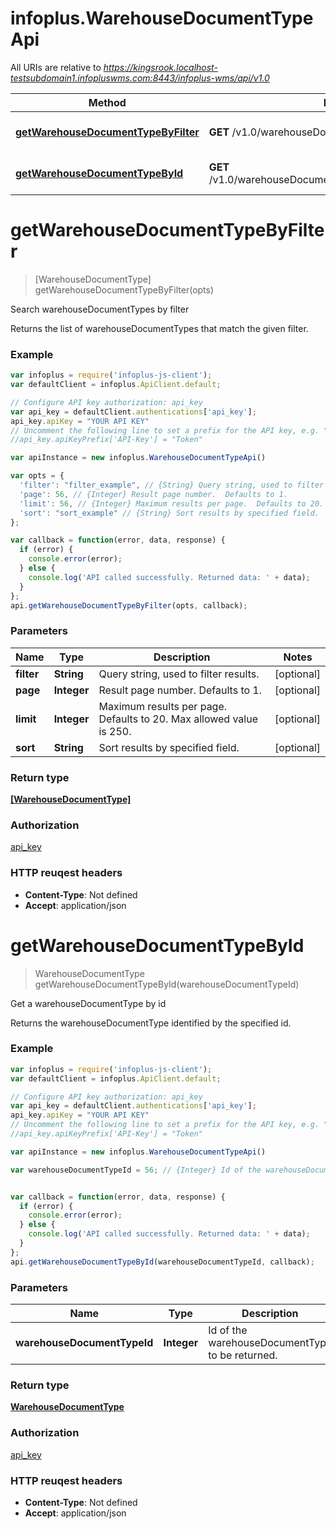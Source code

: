 # infoplus.WarehouseDocumentTypeApi

All URIs are relative to *https://kingsrook.localhost-testsubdomain1.infopluswms.com:8443/infoplus-wms/api/v1.0*

Method | HTTP request | Description
------------- | ------------- | -------------
[**getWarehouseDocumentTypeByFilter**](WarehouseDocumentTypeApi.md#getWarehouseDocumentTypeByFilter) | **GET** /v1.0/warehouseDocumentType/search | Search warehouseDocumentTypes by filter
[**getWarehouseDocumentTypeById**](WarehouseDocumentTypeApi.md#getWarehouseDocumentTypeById) | **GET** /v1.0/warehouseDocumentType/{warehouseDocumentTypeId} | Get a warehouseDocumentType by id


<a name="getWarehouseDocumentTypeByFilter"></a>
# **getWarehouseDocumentTypeByFilter**
> [WarehouseDocumentType] getWarehouseDocumentTypeByFilter(opts)

Search warehouseDocumentTypes by filter

Returns the list of warehouseDocumentTypes that match the given filter.

### Example
```javascript
var infoplus = require('infoplus-js-client');
var defaultClient = infoplus.ApiClient.default;

// Configure API key authorization: api_key
var api_key = defaultClient.authentications['api_key'];
api_key.apiKey = "YOUR API KEY"
// Uncomment the following line to set a prefix for the API key, e.g. "Token" (defaults to null)
//api_key.apiKeyPrefix['API-Key'] = "Token"

var apiInstance = new infoplus.WarehouseDocumentTypeApi()

var opts = { 
  'filter': "filter_example", // {String} Query string, used to filter results.
  'page': 56, // {Integer} Result page number.  Defaults to 1.
  'limit': 56, // {Integer} Maximum results per page.  Defaults to 20.  Max allowed value is 250.
  'sort': "sort_example" // {String} Sort results by specified field.
};

var callback = function(error, data, response) {
  if (error) {
    console.error(error);
  } else {
    console.log('API called successfully. Returned data: ' + data);
  }
};
api.getWarehouseDocumentTypeByFilter(opts, callback);
```

### Parameters

Name | Type | Description  | Notes
------------- | ------------- | ------------- | -------------
 **filter** | **String**| Query string, used to filter results. | [optional] 
 **page** | **Integer**| Result page number.  Defaults to 1. | [optional] 
 **limit** | **Integer**| Maximum results per page.  Defaults to 20.  Max allowed value is 250. | [optional] 
 **sort** | **String**| Sort results by specified field. | [optional] 

### Return type

[**[WarehouseDocumentType]**](WarehouseDocumentType.md)

### Authorization

[api_key](../README.md#api_key)

### HTTP reuqest headers

 - **Content-Type**: Not defined
 - **Accept**: application/json

<a name="getWarehouseDocumentTypeById"></a>
# **getWarehouseDocumentTypeById**
> WarehouseDocumentType getWarehouseDocumentTypeById(warehouseDocumentTypeId)

Get a warehouseDocumentType by id

Returns the warehouseDocumentType identified by the specified id.

### Example
```javascript
var infoplus = require('infoplus-js-client');
var defaultClient = infoplus.ApiClient.default;

// Configure API key authorization: api_key
var api_key = defaultClient.authentications['api_key'];
api_key.apiKey = "YOUR API KEY"
// Uncomment the following line to set a prefix for the API key, e.g. "Token" (defaults to null)
//api_key.apiKeyPrefix['API-Key'] = "Token"

var apiInstance = new infoplus.WarehouseDocumentTypeApi()

var warehouseDocumentTypeId = 56; // {Integer} Id of the warehouseDocumentType to be returned.


var callback = function(error, data, response) {
  if (error) {
    console.error(error);
  } else {
    console.log('API called successfully. Returned data: ' + data);
  }
};
api.getWarehouseDocumentTypeById(warehouseDocumentTypeId, callback);
```

### Parameters

Name | Type | Description  | Notes
------------- | ------------- | ------------- | -------------
 **warehouseDocumentTypeId** | **Integer**| Id of the warehouseDocumentType to be returned. | 

### Return type

[**WarehouseDocumentType**](WarehouseDocumentType.md)

### Authorization

[api_key](../README.md#api_key)

### HTTP reuqest headers

 - **Content-Type**: Not defined
 - **Accept**: application/json

